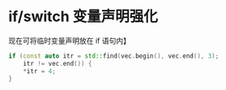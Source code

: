 # if/switch 变量声明强化

现在可将临时变量声明放在 if 语句内】

```cpp
if (const auto itr = std::find(vec.begin(), vec.end(), 3);
    itr != vec.end()) {
    *itr = 4;
}

```